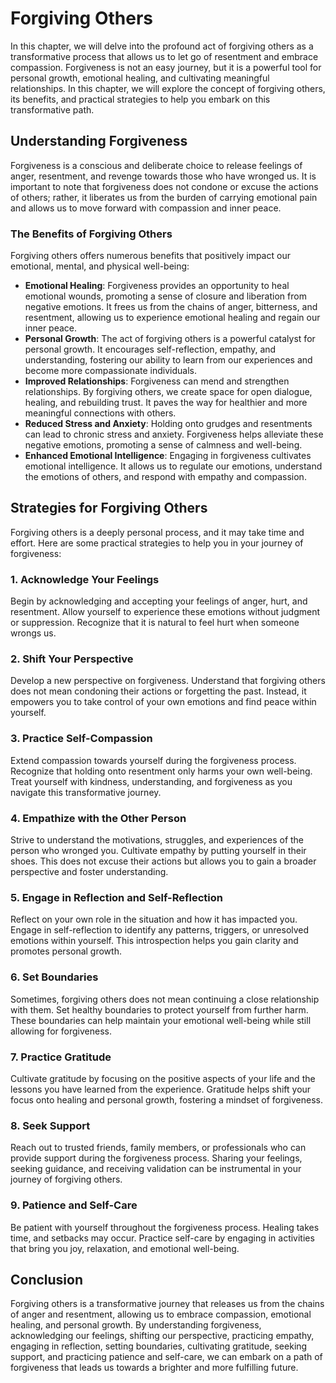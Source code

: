Forgiving Others
=========================

In this chapter, we will delve into the profound act of forgiving others as a transformative process that allows us to let go of resentment and embrace compassion. Forgiveness is not an easy journey, but it is a powerful tool for personal growth, emotional healing, and cultivating meaningful relationships. In this chapter, we will explore the concept of forgiving others, its benefits, and practical strategies to help you embark on this transformative path.

Understanding Forgiveness
-------------------------

Forgiveness is a conscious and deliberate choice to release feelings of anger, resentment, and revenge towards those who have wronged us. It is important to note that forgiveness does not condone or excuse the actions of others; rather, it liberates us from the burden of carrying emotional pain and allows us to move forward with compassion and inner peace.

### The Benefits of Forgiving Others

Forgiving others offers numerous benefits that positively impact our emotional, mental, and physical well-being:

* **Emotional Healing**: Forgiveness provides an opportunity to heal emotional wounds, promoting a sense of closure and liberation from negative emotions. It frees us from the chains of anger, bitterness, and resentment, allowing us to experience emotional healing and regain our inner peace.
* **Personal Growth**: The act of forgiving others is a powerful catalyst for personal growth. It encourages self-reflection, empathy, and understanding, fostering our ability to learn from our experiences and become more compassionate individuals.
* **Improved Relationships**: Forgiveness can mend and strengthen relationships. By forgiving others, we create space for open dialogue, healing, and rebuilding trust. It paves the way for healthier and more meaningful connections with others.
* **Reduced Stress and Anxiety**: Holding onto grudges and resentments can lead to chronic stress and anxiety. Forgiveness helps alleviate these negative emotions, promoting a sense of calmness and well-being.
* **Enhanced Emotional Intelligence**: Engaging in forgiveness cultivates emotional intelligence. It allows us to regulate our emotions, understand the emotions of others, and respond with empathy and compassion.

Strategies for Forgiving Others
-------------------------------

Forgiving others is a deeply personal process, and it may take time and effort. Here are some practical strategies to help you in your journey of forgiveness:

### 1. Acknowledge Your Feelings

Begin by acknowledging and accepting your feelings of anger, hurt, and resentment. Allow yourself to experience these emotions without judgment or suppression. Recognize that it is natural to feel hurt when someone wrongs us.

### 2. Shift Your Perspective

Develop a new perspective on forgiveness. Understand that forgiving others does not mean condoning their actions or forgetting the past. Instead, it empowers you to take control of your own emotions and find peace within yourself.

### 3. Practice Self-Compassion

Extend compassion towards yourself during the forgiveness process. Recognize that holding onto resentment only harms your own well-being. Treat yourself with kindness, understanding, and forgiveness as you navigate this transformative journey.

### 4. Empathize with the Other Person

Strive to understand the motivations, struggles, and experiences of the person who wronged you. Cultivate empathy by putting yourself in their shoes. This does not excuse their actions but allows you to gain a broader perspective and foster understanding.

### 5. Engage in Reflection and Self-Reflection

Reflect on your own role in the situation and how it has impacted you. Engage in self-reflection to identify any patterns, triggers, or unresolved emotions within yourself. This introspection helps you gain clarity and promotes personal growth.

### 6. Set Boundaries

Sometimes, forgiving others does not mean continuing a close relationship with them. Set healthy boundaries to protect yourself from further harm. These boundaries can help maintain your emotional well-being while still allowing for forgiveness.

### 7. Practice Gratitude

Cultivate gratitude by focusing on the positive aspects of your life and the lessons you have learned from the experience. Gratitude helps shift your focus onto healing and personal growth, fostering a mindset of forgiveness.

### 8. Seek Support

Reach out to trusted friends, family members, or professionals who can provide support during the forgiveness process. Sharing your feelings, seeking guidance, and receiving validation can be instrumental in your journey of forgiving others.

### 9. Patience and Self-Care

Be patient with yourself throughout the forgiveness process. Healing takes time, and setbacks may occur. Practice self-care by engaging in activities that bring you joy, relaxation, and emotional well-being.

Conclusion
----------

Forgiving others is a transformative journey that releases us from the chains of anger and resentment, allowing us to embrace compassion, emotional healing, and personal growth. By understanding forgiveness, acknowledging our feelings, shifting our perspective, practicing empathy, engaging in reflection, setting boundaries, cultivating gratitude, seeking support, and practicing patience and self-care, we can embark on a path of forgiveness that leads us towards a brighter and more fulfilling future.

